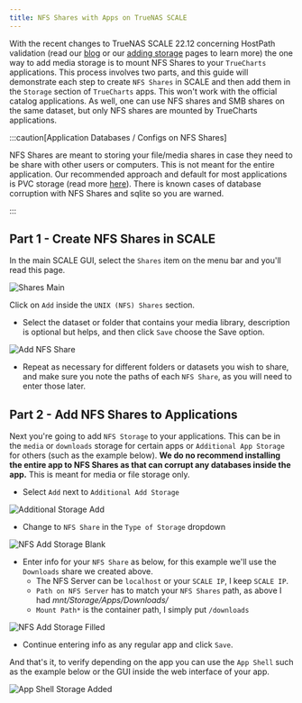 ```yaml
---
title: NFS Shares with Apps on TrueNAS SCALE
---
```


With the recent changes to TrueNAS SCALE 22.12 concerning HostPath validation (read our [blog](/blog/hostpath-validation) or our [adding storage](/platforms/scale/guides/add-storage) pages to learn more) the one way to add media storage is to mount NFS Shares to your `TrueCharts` applications. This process involves two parts, and this guide will demonstrate each step to create `NFS Shares` in SCALE and then add them in the `Storage` section of `TrueCharts` apps. This won't work with the official catalog applications. As well, one can use NFS shares and SMB shares on the same dataset, but only NFS shares are mounted by TrueCharts applications.

:::caution[Application Databases / Configs on NFS Shares]

NFS Shares are meant to storing your file/media shares in case they need to be share with other users or computers. This is not meant for the entire application. Our recommended approach and default for most applications is PVC storage (read more [here](/general/faq#why-pvc-is-recommended-over-hostpath)). There is known cases of database corruption with NFS Shares and sqlite so you are warned.

:::

## Part 1 - Create NFS Shares in SCALE

In the main SCALE GUI, select the `Shares` item on the menu bar and you'll read this page.

![Shares Main](./img/Sharesmain.png)

Click on `Add` inside the `UNIX (NFS) Shares` section.

- Select the dataset or folder that contains your media library, description is optional but helps, and then click `Save`
  choose the Save option.

![Add NFS Share](./img/AddNFSShare.png)

- Repeat as necessary for different folders or datasets you wish to share, and make sure you note the paths of each `NFS Share`, as you will need to enter those later.

## Part 2 - Add NFS Shares to Applications

Next you're going to add `NFS Storage` to your applications. This can be in the `media` or `downloads` storage for certain apps or `Additional App Storage` for others (such as the example below). **We do no recommend installing the entire app to NFS Shares as that can corrupt any databases inside the app.** This is meant for media or file storage only.

- Select `Add` next to `Additional Add Storage`

![Additional Storage Add](./img/BlankAddAppStorage.png)

- Change to `NFS Share` in the `Type of Storage` dropdown

![NFS Add Storage Blank](./img/NFSAddAppStorageBlank.png)

- Enter info for your `NFS Share` as below, for this example we'll use the `Downloads` share we created above.
  - The NFS Server can be `localhost` or your `SCALE IP`, I keep `SCALE IP`.
  - `Path on NFS Server` has to match your `NFS Shares` path, as above I had _mnt/Storage/Apps/Downloads/_
  - `Mount Path*` is the container path, I simply put `/downloads`

![NFS Add Storage Filled](./img/NFSAddAppStorageFilled.png)

- Continue entering info as any regular app and click `Save`.

And that's it, to verify depending on the app you can use the `App Shell` such as the example below or the GUI inside the web interface of your app.

![App Shell Storage Added](./img/AppShellStorageAdded.png)
